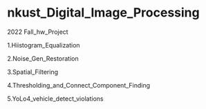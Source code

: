 # nkust_Digital_Image_Processing
2022 Fall_hw_Project


1.Hiistogram_Equalization

2.Noise_Gen_Restoration

3.Spatial_Filtering

4.Thresholding_and_Connect_Component_Finding

5.YoLo4_vehicle_detect_violations
